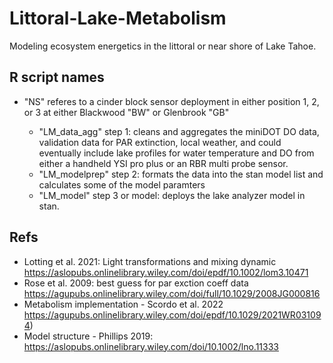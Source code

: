 # Littoral-Lake-Metabolism
Modeling ecosystem energetics in the littoral or near shore of Lake Tahoe.

## R script names
- "NS" referes to a cinder block sensor deployment in either position 1, 2, or 3 at either Blackwood "BW" or Glenbrook "GB"

  - "LM_data_agg" step 1: cleans and aggregates the miniDOT DO data, validation data for PAR extinction, local weather, and could eventually include lake profiles for water temperature and DO from either a handheld YSI pro plus or an RBR multi probe sensor.
  - "LM_modelprep" step 2: formats the data into the stan model list and calculates some of the model paramters
  - "LM_model" step 3 or model: deploys the lake analyzer model in stan.  

## Refs
- Lotting et al. 2021: Light transformations and mixing dynamic https://aslopubs.onlinelibrary.wiley.com/doi/epdf/10.1002/lom3.10471
- Rose et al. 2009: best guess for par exction coeff data https://agupubs.onlinelibrary.wiley.com/doi/full/10.1029/2008JG000816
- Metabolism implementation - Scordo et al. 2022 https://agupubs.onlinelibrary.wiley.com/doi/epdf/10.1029/2021WR031094)
- Model structure - Phillips 2019: https://aslopubs.onlinelibrary.wiley.com/doi/10.1002/lno.11333
